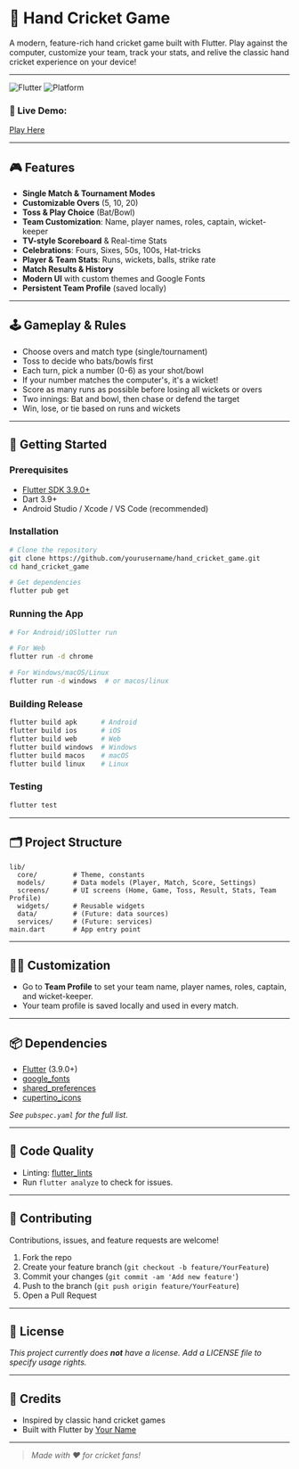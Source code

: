 # 🏏 Hand Cricket Game

A modern, feature-rich hand cricket game built with Flutter. Play against the computer, customize your team, track your stats, and relive the classic hand cricket experience on your device!

---

![Flutter](https://img.shields.io/badge/Flutter-3.9.0-blue?logo=flutter)
![Platform](https://img.shields.io/badge/Platform-Android%20%7C%20iOS%20%7C%20Web%20%7C%20Windows%20%7C%20macOS%20%7C%20Linux-blue)

### 🔗 Live Demo:
[Play Here ](https://handcricketgameheadstails.netlify.app)


---

## 🎮 Features

- **Single Match & Tournament Modes**
- **Customizable Overs** (5, 10, 20)
- **Toss & Play Choice** (Bat/Bowl)
- **Team Customization**: Name, player names, roles, captain, wicket-keeper
- **TV-style Scoreboard** & Real-time Stats
- **Celebrations**: Fours, Sixes, 50s, 100s, Hat-tricks
- **Player & Team Stats**: Runs, wickets, balls, strike rate
- **Match Results & History**
- **Modern UI** with custom themes and Google Fonts
- **Persistent Team Profile** (saved locally)

---

## 🕹️ Gameplay & Rules

- Choose overs and match type (single/tournament)
- Toss to decide who bats/bowls first
- Each turn, pick a number (0-6) as your shot/bowl
- If your number matches the computer's, it's a wicket!
- Score as many runs as possible before losing all wickets or overs
- Two innings: Bat and bowl, then chase or defend the target
- Win, lose, or tie based on runs and wickets

---

## 🚀 Getting Started

### Prerequisites
- [Flutter SDK 3.9.0+](https://docs.flutter.dev/get-started/install)
- Dart 3.9+
- Android Studio / Xcode / VS Code (recommended)

### Installation
```bash
# Clone the repository
git clone https://github.com/yourusername/hand_cricket_game.git
cd hand_cricket_game

# Get dependencies
flutter pub get
```

### Running the App
```bash
# For Android/iOSlutter run

# For Web
flutter run -d chrome

# For Windows/macOS/Linux
flutter run -d windows  # or macos/linux
```

### Building Release
```bash
flutter build apk      # Android
flutter build ios      # iOS
flutter build web      # Web
flutter build windows  # Windows
flutter build macos    # macOS
flutter build linux    # Linux
```

### Testing
```bash
flutter test
```

---

## 🗂️ Project Structure

```
lib/
  core/         # Theme, constants
  models/       # Data models (Player, Match, Score, Settings)
  screens/      # UI screens (Home, Game, Toss, Result, Stats, Team Profile)
  widgets/      # Reusable widgets
  data/         # (Future: data sources)
  services/     # (Future: services)
main.dart       # App entry point
```

---

## 🧑‍💻 Customization
- Go to **Team Profile** to set your team name, player names, roles, captain, and wicket-keeper.
- Your team profile is saved locally and used in every match.

---

## 📦 Dependencies
- [Flutter](https://flutter.dev/) (3.9.0+)
- [google_fonts](https://pub.dev/packages/google_fonts)
- [shared_preferences](https://pub.dev/packages/shared_preferences)
- [cupertino_icons](https://pub.dev/packages/cupertino_icons)

_See `pubspec.yaml` for the full list._

---

## 🧹 Code Quality
- Linting: [flutter_lints](https://pub.dev/packages/flutter_lints)
- Run `flutter analyze` to check for issues.

---

## 🤝 Contributing

Contributions, issues, and feature requests are welcome!

1. Fork the repo
2. Create your feature branch (`git checkout -b feature/YourFeature`)
3. Commit your changes (`git commit -am 'Add new feature'`)
4. Push to the branch (`git push origin feature/YourFeature`)
5. Open a Pull Request

---

## 📄 License

_This project currently does **not** have a license. Add a LICENSE file to specify usage rights._

---

## 🙏 Credits
- Inspired by classic hand cricket games
- Built with Flutter by [Your Name](https://github.com/yourusername)

---

> _Made with ❤️ for cricket fans!_
